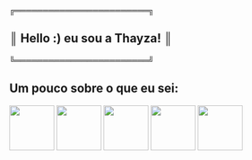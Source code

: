    ╔════════════════════════╗
## ║ Hello :) eu sou a Thayza!   ║
   ╚════════════════════════╝

## Um pouco sobre o que eu sei:

<img src="https://cdn-icons-png.flaticon.com/128/1051/1051277.png" width="80" heigth="80" />
<img src="https://cdn-icons-png.flaticon.com/128/732/732190.png" width="80" heigth="80" />
<img src="https://cdn-icons-png.flaticon.com/128/5968/5968292.png" width="80" heigth="80" />
<img src="https://cdn-icons-png.flaticon.com/128/14929/14929345.png" width="80" heigth="80" />
<img src="https://cdn-icons-png.flaticon.com/128/919/919836.png" width="80" heigth="80" />



<!--
**ThayzaMaciel/ThayzaMaciel** is a ✨ _special_ ✨ repository because its `README.md` (this file) appears on your GitHub profile.

Here are some ideas to get you started:

- 🔭 I’m currently working on ...
- 🌱 I’m currently learning ...
- 👯 I’m looking to collaborate on ...
- 🤔 I’m looking for help with ...
- 💬 Ask me about ...
- 📫 How to reach me: ...
- 😄 Pronouns: ...
- ⚡ Fun fact: ...
-->
